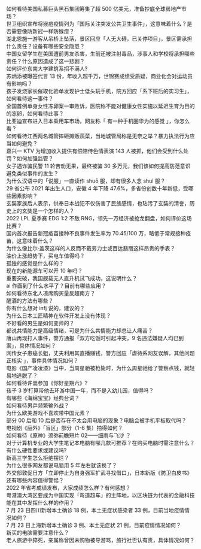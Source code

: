 如何看待美国私募巨头黑石集团筹集了超 500 亿美元，准备抄底全球房地产市场？  
世卫组织宣布将猴痘疫情列为「国际关注突发公共卫生事件」，这意味着什么？是否需要像防新冠一样防猴痘？  
湖北恩施一游客从吊桥上坠落，景区回应「人无大碍，已关停项目」，景区需承担什么责任？设备有哪些安全隐患？  
中国女留学生在美国遭前男友杀害，生前还被注射毒品，涉事人和学校将承担哪些责任？什么原因造成了这一悲剧？  
如何评价东南大学建筑系招不满人?  
苏炳添被曝签代言 13 份，年收入超千万，世锦赛成绩受质疑，商业化会对运动员有影响吗？  
孩子发烧家长催取化验单发现护士低头玩手机，院方回应「系下班后的实习生」，如何看待这一事件？  
全国首例单身女性冻卵案一审败诉，医院称不能对健康女性实施以延迟生育为目的的冻卵，如何看待此事？  
比亚迪宣布进入日本乘用车市场，网友称「 有一种手机圈华为的感觉 」，你怎么看？  
如何看待江西两名城管摔砸摊贩蔬菜，当地城管局称是无奈之举？暴力执法行为应当如何避免？  
嘉兴一 KTV 为增加收入提供有偿陪侍色情表演 143 人被抓，他们会受到什么处罚？如何加强监管？  
女子遇诈骗民警 11 轮苦劝无果，最终被骗 30 多万元，我们该如何提高防范意识避免类似事件的发生？  
为什么汉语中的「说服」一直读作 shuō 服，却有很多人念 shuì 服？  
29 省公布 2021 年出生人口，安徽 4 年下降 47.6%，多省份创数十年新低，受哪些因素影响？  
玄奘家族后人表示，供奉日本战犯不仅伤害了民族感情，也玷污了玄奘的清誉，历史上的玄奘是一个怎样的人？  
2022 LPL 夏季赛 EDG 1:2 不敌 RNG，领先一万经济被抢龙翻盘，如何评价这场比赛？  
国内首次报告新冠疫苗接种不良事件发生率为 70.45/100 万，略低于常规接种疫苗，这意味着什么？  
为什么像比尔·盖茨这样的人反而不戴劳力士或百达翡丽这样昂贵的手表？  
油价上涨趋势下，买电车值得吗？  
孤独的感觉是什么样的？  
现在的新能源车可以开 10 年吗？  
重要突破，我国舰载无人直升机试飞成功，这说明什么？  
ai 作画到了什么水平了？目前有哪些应用？  
如何看待东北人凉席购买量反超南方？  
醒酒的方法有哪些？  
你有什么想对 infj 说的，建议的？  
为什么日本工匠精神在软件开发上没有体现？  
不好看的男生是如何变帅的？  
都说共情能力是高级情绪，可是为什么共情能力却总让人痛苦？  
唐山再现打人事件，警方通报「双方吃饭时引起冲突，9 名违法嫌疑人均已到案」，具体情况如何？  
网传女子患癌长蛆，丈夫利用其直播赚钱，警方回应「虐待系网友误解，其他问题正核实 」，事件具体情况如何？  
电影《国产凌凌漆》当中，当周星驰被枪毙时，为什么周星驰给了警察点钱，就轻易地逃脱了？  
如何看待许嵩参加《你好星期六》?  
孩子 3 岁打算带他去环游中国一年，而不是入幼儿园，值得吗？  
有哪些《海绵宝宝》经典台词？  
如何看待男乒频繁输外战？  
为什么欧美游戏不喜欢带中国元素？  
部分 00 后和 10 后是否存在不太会用电脑的现象？电脑会被手机平板取代吗？  
电视剧《庭外》「盲区」部分（1-6 集）拍得如何？  
如何看待《原神》须弥前瞻短片 02——细雨与飞沙 ？  
对于计算机专业的大学生笔记本电脑有哪几款可推荐？在购买电脑时需注意什么？有什么硬性要求或建议吗?  
新高三学生怎么拒绝摆烂？  
为什么很多网友都说电脑用 5 年左右就该换了？  
外交部敦促日方「立即停止为自身强军扩武寻找借口」，日本新版《防卫白皮书》还有哪些内容值得警惕？  
2022 年省考成绩发布，大家成绩怎么样？有何感想？  
粤港澳大湾区要成为中国实现「弯道超车」的主阵地，以区块链为代表的金融科技能在其中发挥什么样的作用？  
7 月 23 日四川新增本土确诊 18 例，本土无症状感染者 33 例，目前当地疫情情况如何？  
7 月 23 日上海新增本土确诊 3 例、本土无症状 21  例，目前疫情情况如何？  
新买的电脑需要注意什么？  
老人旅游中猝死，亲属称曾因未购物被导游骂，旅行社否认有责，具体情况如何？  
